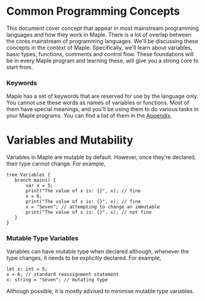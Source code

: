 # Common Programming Concepts

This document cover concept that appear in most mainstream programming languages and
how they work in Maple. There is a lot of overlap between the cores mainstream
 of programming languages. We'll be discussing these concepts in the context of Maple.
 Specifically, we'll learn about variables, basic types, functions, comments and
 control flow. These foundations will be in every Maple program and learning these,
 will give you a strong core to start from.
 
 ### Keywords
 Maple has a set of keywords that are reserved for use by the language only.
 You cannot use these words as names of variables or functions. Most of them have
 special meanings, and you'll be using them to do various tasks in your Maple programs.
 You can find a list of them in the [Appendix](SpecDoc.md).
 
 # Variables and Mutability
 Variables in Maple are mutable by default. However, once they're declared, their type
 cannot change. For example,
 ```
tree Variables {
    branch main() {
        var x = 5;
        print("The value of x is: {}", x); // fine
        x = 6;
        print("The value of x is: {}", x); // fine
        x = "Seven"; // attempting to change an immutable
        print("The value of x is: {}", x); // not fine
    }
}
```

### Mutable Type Variables
Variables can have mutable type when declared although, whenever the type changes,
it needs to be explicitly declared. For example,
```
let x: int = 5;
x = 6; // standard reassignment statement
x: string = "Seven"; // mutating type
```
Although possible, it is mostly advised to minimise mutable type variables.